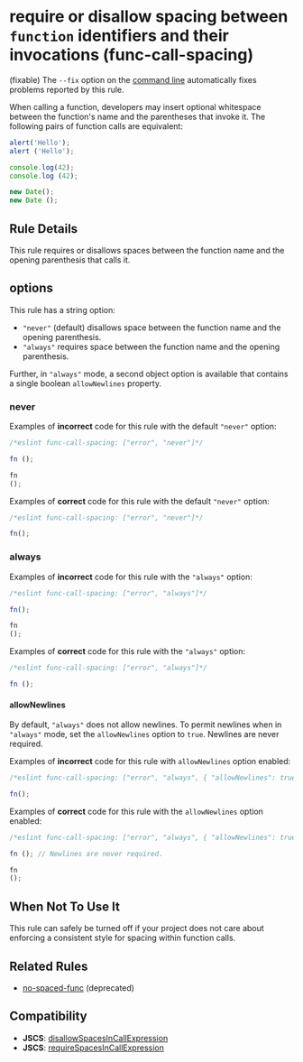 # require or disallow spacing between `function` identifiers and their invocations (func-call-spacing)

(fixable) The `--fix` option on the [command line](../user-guide/command-line-interface#fix) automatically fixes problems reported by this rule.

When calling a function, developers may insert optional whitespace between the function's name and the parentheses that invoke it. The following pairs of function calls are equivalent:

```js
alert('Hello');
alert ('Hello');

console.log(42);
console.log (42);

new Date();
new Date ();
```

## Rule Details

This rule requires or disallows spaces between the function name and the opening parenthesis that calls it.

## options

This rule has a string option:

- `"never"` (default) disallows space between the function name and the opening parenthesis.
- `"always"` requires space between the function name and the opening parenthesis.

Further, in `"always"` mode, a second object option is available that contains a single boolean `allowNewlines` property.

### never

Examples of **incorrect** code for this rule with the default `"never"` option:

```js
/*eslint func-call-spacing: ["error", "never"]*/

fn ();

fn
();
```

Examples of **correct** code for this rule with the default `"never"` option:

```js
/*eslint func-call-spacing: ["error", "never"]*/

fn();
```

### always

Examples of **incorrect** code for this rule with the `"always"` option:

```js
/*eslint func-call-spacing: ["error", "always"]*/

fn();

fn
();
```

Examples of **correct** code for this rule with the `"always"` option:

```js
/*eslint func-call-spacing: ["error", "always"]*/

fn ();
```

#### allowNewlines

By default, `"always"` does not allow newlines. To permit newlines when in `"always"` mode, set the `allowNewlines` option to `true`. Newlines are never required.

Examples of **incorrect** code for this rule with `allowNewlines` option enabled:

```js
/*eslint func-call-spacing: ["error", "always", { "allowNewlines": true }]*/

fn();
```

Examples of **correct** code for this rule with the `allowNewlines` option enabled:

```js
/*eslint func-call-spacing: ["error", "always", { "allowNewlines": true }]*/

fn (); // Newlines are never required.

fn
();
```

## When Not To Use It

This rule can safely be turned off if your project does not care about enforcing a consistent style for spacing within function calls.

## Related Rules

- [no-spaced-func](no-spaced-func.md) (deprecated)

## Compatibility

- **JSCS**: [disallowSpacesInCallExpression](http://jscs.info/rule/disallowSpacesInCallExpression)
- **JSCS**: [requireSpacesInCallExpression](http://jscs.info/rule/requireSpacesInCallExpression)
